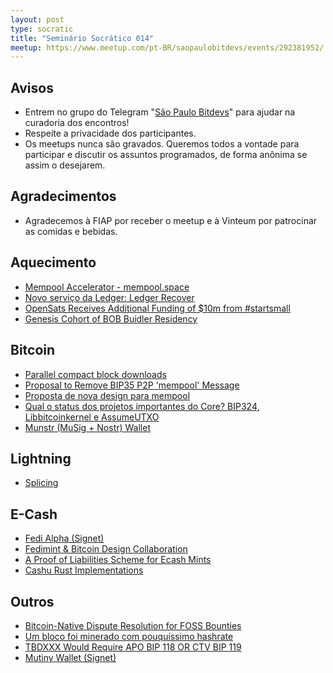 ```yaml
---
layout: post
type: socratic
title: "Seminário Socrático 014"
meetup: https://www.meetup.com/pt-BR/saopaulobitdevs/events/292381952/
---
```


## Avisos

- Entrem no grupo do Telegram "[São Paulo Bitdevs](https://t.me/joinchat/lHusQ1bV9fUyNDY5)" para ajudar na curadoria dos encontros!
- Respeite a privacidade dos participantes. 
- Os meetups nunca são gravados. Queremos todos a vontade para participar e discutir os assuntos programados, de forma anônima se assim o desejarem.

## Agradecimentos

- Agradecemos à FIAP por receber o meetup e à Vinteum por patrocinar as comidas e bebidas.

## Aquecimento

- [Mempool Accelerator - mempool.space](https://twitter.com/mempool/status/1659619347910803466)
- [Novo serviço da Ledger: Ledger Recover](https://www.ledger.com/academy/what-is-ledger-recover)
- [OpenSats Receives Additional Funding of $10m from #startsmall](https://opensats.org/blog)
- [Genesis Cohort of BOB Buidler Residency](https://twitter.com/BOBSpace_BKK/status/1658157484958425088)

## Bitcoin

- [Parallel compact block downloads](https://github.com/bitcoin/bitcoin/pull/27626)
- [Proposal to Remove BIP35 P2P 'mempool' Message](https://lists.linuxfoundation.org/pipermail/bitcoin-dev/2023-April/021562.html)
- [Proposta de nova design para mempool](https://github.com/bitcoin/bitcoin/issues/27677)
- [Qual o status dos projetos importantes do Core? BIP324, Libbitcoinkernel e AssumeUTXO](https://github.com/bitcoin/bitcoin/projects)
- [Munstr (MuSig + Nostr) Wallet](https://github.com/0xBEEFCAF3/munstr)

## Lightning

- [Splicing](https://lightningsplice.com/splicing_explained.html)

## E-Cash
- [Fedi Alpha (Signet)](https://twitter.com/fedibtc/status/1660753799341047808)
- [Fedimint & Bitcoin Design Collaboration](https://github.com/BitcoinDesign/Meta/issues/521)
- [A Proof of Liabilities Scheme for Ecash Mints](https://gist.github.com/callebtc/ed5228d1d8cbaade0104db5d1cf63939)
- [Cashu Rust Implementations](https://twitter.com/CashuBTC/status/1658795711842885636)

## Outros

- [Bitcoin-Native Dispute Resolution for FOSS Bounties](https://twitter.com/wadaniel/status/1658575110096207873?t=ZQ5U0fErYSt08BEEKMfiZg&s=08)
- [Um bloco foi minerado com pouquíssimo hashrate](https://twitter.com/ckpooldev/status/1660799764332519425)
- [TBDXXX Would Require APO BIP 118 OR CTV BIP 119](https://stacker.news/items/177563)
- [Mutiny Wallet (Signet)](https://twitter.com/MutinyWallet/status/1661381554478669825)
